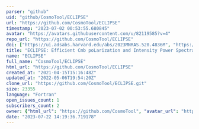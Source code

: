```yaml
---
parser: "github"
uid: "github/CosmoTool/ECLIPSE"
url: "https://github.com/CosmoTool/ECLIPSE"
timestamp: "2023-07-02 00:53:55.680845"
avatar: "https://avatars.githubusercontent.com/u/82119585?v=4"
repo_url: "https://github.com/CosmoTool/ECLIPSE"
doi: ["https://ui.adsabs.harvard.edu/abs/2023MNRAS.520.4836M", "https://ui.adsabs.harvard.edu/abs/2021JCAP...07..034B", "https://ui.adsabs.harvard.edu/abs/2023ascl.soft06031B/abstract"]
title: "ECLIPSE: Efficient Cmb poLarization and Intensity Power Spectra Estimator"
name: "ECLIPSE"
full_name: "CosmoTool/ECLIPSE"
html_url: "https://github.com/CosmoTool/ECLIPSE"
created_at: "2021-04-15T15:16:48Z"
updated_at: "2022-05-06T19:54:20Z"
clone_url: "https://github.com/CosmoTool/ECLIPSE.git"
size: 23355
language: "Fortran"
open_issues_count: 1
subscribers_count: 2
owner: {"html_url": "https://github.com/CosmoTool", "avatar_url": "https://avatars.githubusercontent.com/u/82119585?v=4", "login": "CosmoTool", "type": "User"}
date: "2023-07-22 14:19:36.719178"
---
```

